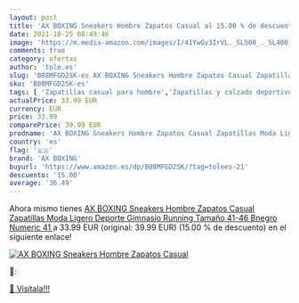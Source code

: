 ```yaml
---
layout: post
title: 'AX BOXING Sneakers Hombre Zapatos Casual al 15.00 % de descuento'
date: 2021-10-25 08:49:46
image: 'https://m.media-amazon.com/images/I/41YwGv3IrVL._SL500_._SL400_.jpg'
comments: true
category: ofertas
author: 'tole.es'
slug: 'B08MFGD2SK-es AX BOXING Sneakers Hombre Zapatos Casual Zapatillas Moda...'
sku: 'B08MFGD2SK-es'
tags: [ 'Zapatillas casual para hombre','Zapatillas y calzado deportivo para hombre','Zapatos','Zapatos para hombre','Zapatos y complementos','ax boxing','zapatos', ]
actualPrice: 33.99 EUR
currency: EUR
price: 33.99
comparePrice: 39.99 EUR
prodname: 'AX BOXING Sneakers Hombre Zapatos Casual Zapatillas Moda Ligero Deporte Gimnasio Running Tamaño 41-46  Bnegro  Numeric 41 '
country: 'es'
flag: '🇪🇸'
brand: 'AX BOXING'
buyurl: 'https://www.amazon.es/dp/B08MFGD2SK/?tag=tolees-21'
descuento: '15.00'
average: '36.49'
---
```


Ahora mismo tienes [AX BOXING Sneakers Hombre Zapatos Casual Zapatillas Moda Ligero Deporte Gimnasio Running Tamaño 41-46  Bnegro  Numeric 41 ](https://www.amazon.es/dp/B08MFGD2SK/?tag=tolees-21) a 33.99 EUR (original: 39.99 EUR) (15.00 %  de descuento) en el siguiente enlace!

[![AX BOXING Sneakers Hombre Zapatos Casual](https://m.media-amazon.com/images/I/41YwGv3IrVL._SL500_._SL400_.jpg)](https://www.amazon.es/dp/B08MFGD2SK/?tag=tolees-21)

🔎:


[🛒 Visítala!!!](https://www.amazon.es/dp/B08MFGD2SK/?tag=tolees-21)
